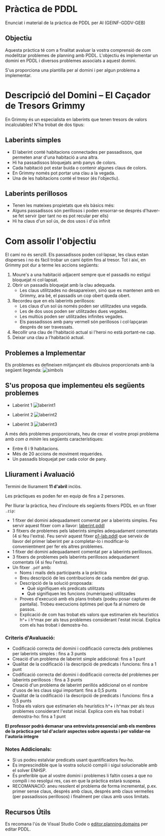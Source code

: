 # Pràctica de PDDL
Enunciat i material de la pràctica de PDDL per AI (GEINF-GDDV-GEB)

## Objectiu
Aquesta pràctica té com a finalitat avaluar la vostra comprensió de com modelitzar problemes de planning amb PDDL. L'objectiu és implementar un domini en PDDL i diversos problemes associats a aquest domini.

S'us proporciona una plantilla per al domini i per algun problema a implementar.

# Descripció del Domini – El Caçador de Tresors Grimmy
En Grimmy és un especialista en laberints que tenen tresors de valors incalculables! N'ha trobat de dos tipus:

## Laberints simples

- El laberint conté habitacions connectades per passadissos, que permeten anar d'una habitació a una altra.
- Hi ha passadissos bloquejats amb panys de colors.
- Cada habitació pot estar buida o contenir algunes claus de colors.
- En Grimmy només pot portar una clau a la vegada.
- Una de les habitacions conté el tresor (és l'objectiu).

## Laberints perillosos
- Tenen les mateixes propietats que els bàsics més:
- Alguns passadissos són perillosos i poden ensorrar-se després d'haver-se fet servir (per tant no es pot recular per ells)
- Hi ha claus d'un sol ús, de dos usos i d'ús infinit

# Com assolir l'objectiu

El camí no és senzill. Els passadissos poden col·lapsar, les claus estan disperses i no és fàcil trobar un camí òptim fins al tresor. Tot i així, en Grimmy pot dur a terme les accions següents:

1. Moure's a una habitació adjacent sempre que el passadís no estigui bloquejat ni col·lapsat. 
2. Obrir un passadís bloquejat amb la clau adequada.
   - Les claus utilitzades no desapareixen, sinó que es mantenen amb en Grimmy, ara bé, el passadís un cop obert queda obert.
4. Recordeu que en els laberints perillosos:
   - Les claus d'un sol ús només poden ser utilitzades una vegada.
   - Les de dos usos poden ser utilitzades dues vegades.
   - Les  multiús poden ser utilitzades infinites vegades.
   - Els passadissos amb pany vermell són perillosos i col·lapçaran després de ser travessats. 
5. Recollir una clau de l'habitació actual si l'heroi no està portant-ne cap.
6. Deixar una clau a l'habitació actual.


## Problemes a Implementar
Els problemes es defineixen mitjançant els dibuixos proporcionats amb la següent llegenda:
![simbols](simbols.jpg)


## S'us proposa que implementeu els següents problemes

- Laberint 1
![laberint1](laberint1.jpg)  

- Laberint 2
![laberint2](laberint2.jpg)  

- Laberint 3
![laberint3](laberint3.jpg)  

A més dels problemes proporcionats, heu de crear el vostre propi problema amb *com a mínim* les següents característiques:

- Entre 6 i 9 habitacions.
- Més de 20 accions de moviment requerides.
- Un passadís bloquejat per cada color de pany.

## Lliurament i Avaluació

Termini de lliurament **11 d'abril** inclòs.

Les pràctiques es poden fer en equip de fins a 2 persones.

Per lliurar la pràctica, heu d'incloure els següents fitxers PDDL  en un fitxer `.zip`:

- 1 fitxer del domini adequadament comentat per a laberints simples. Feu servir aquest fitxer com a llavor: [laberint.pddl](laberint.pddl)
- 3 fitxers de problemes pels laberints simples adequadament comentats (4 si feu l'extra). Feu servir aquest fitxer  [p1-lab.pddl](p1-lab.pddl) que serveix de llavor del primer laberint per a completar-lo i modificar-lo convenientment per fer els altres problemes.
- 1 fitxer del domini adequadament comentat per a laberints perillosos. 
- 3 fitxers de problemes pels laberints perillosos adequadament comentats (4 si feu l'extra). 
- Un fitxer `.pdf` amb:
  - Noms i mails dels participants a la pràctica
  - Breu descripció de les contribucions de cada membre del grup.
  - Descripció de la solució proposada:
      - Què signifiquen els predicats utilitzats
      - Què signifiquen les funcions (numèriques) utilitzades
  - Proves d'execució amb els plans trobats (podeu posar captures de pantalla). Trobeu execucions òptimes pel que fa al número de passos.
  - Explicació de com has trobat els valors que estimarien els heurístics h^+ i h^max per als teus problemes considerant l'estat inicial. Explica com els has trobat i demostra-ho.


### Criteris d'Avaluació:

- Codificació correcta del domini i codificació correcta dels problemes per laberints simples : fins a 3 punts
- Creació d'un problema de laberint simple addicional: fins a 1 punt
- Qualitat de la codificació i la descripció de predicats i funcions: fins a 1 punt
- Codificació correcta del domini i dodificació correcta del problemes per laberints perillosos : fins a 3 punts
- Creació d'un problema de laberint perillós addicional on el nombre d'usos de les claus sigui important: fins a 0,5 punts
- Qualitat de la codificació i la descripció de predicats i funcions: fins a 0,5 punts
- Troba els valors que estimarien els heurístics h^+ i h^max per als teus problemes considerant l'estat inicial. Explica com els has trobat i demostra-ho: fins a 1 punt

**El professor podrà demanar una entrevista presencial amb els membres de la pràctica per tal d'aclarir aspectes sobre aquesta i per validar-ne l'autoria íntegre**

### Notes Addicionals:

- Si us podeu estalviar predicats usant quantificadors feu-ho.
- És imprescindible que la vostra solució compili i sigui solucionable amb el solver ENHSP.
- És preferible que al vostre domini i problemes li faltin coses a que no compili i no resolgui res, cas en que la pràctica estarà suspesa.
- RECOMANACIÓ: aneu resolent el problema de forma incremental, p.ex. primer sense claus, després amb claus, després amb claus vermelles (per passadissos perillosos) i finalment per claus amb usos limitats.
  
## Recursos Útils
Es recomana l'ús de Visual Studio Code o [editor.planning.domains](https://editor.planning.domains) per editar PDDL.


